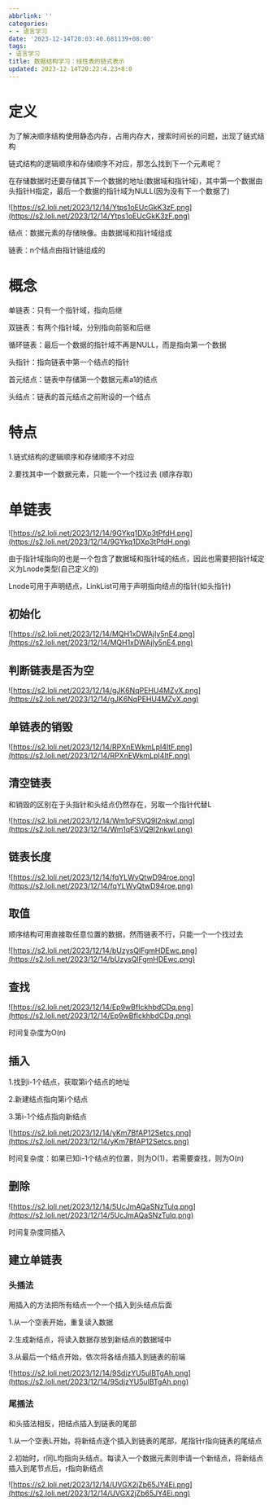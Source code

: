```yaml
---
abbrlink: ''
categories:
- - 语言学习
date: '2023-12-14T20:03:40.681139+08:00'
tags:
- 语言学习
title: 数据结构学习：线性表的链式表示
updated: 2023-12-14T20:22:4.23+8:0
---
```

# 定义

为了解决顺序结构使用静态内存，占用内存大，搜索时间长的问题，出现了链式结构

链式结构的逻辑顺序和存储顺序不对应，那怎么找到下一个元素呢？

在存储数据时还要存储其下一个数据的地址(数据域和指针域)，其中第一个数据由头指针H指定，最后一个数据的指针域为NULL(因为没有下一个数据了)

![https://s2.loli.net/2023/12/14/Ytps1oEUcGkK3zF.png](https://s2.loli.net/2023/12/14/Ytps1oEUcGkK3zF.png)

结点：数据元素的存储映像。由数据域和指针域组成

链表：n个结点由指针链组成的


# 概念

单链表：只有一个指针域，指向后继

双链表：有两个指针域，分别指向前驱和后继

循环链表：最后一个数据的指针域不再是NULL，而是指向第一个数据


头指针：指向链表中第一个结点的指针

首元结点：链表中存储第一个数据元素a1的结点

头结点：链表的首元结点之前附设的一个结点


# 特点

1.链式结构的逻辑顺序和存储顺序不对应

2.要找其中一个数据元素，只能一个一个找过去 (顺序存取)


# 单链表

![https://s2.loli.net/2023/12/14/9GYkq1DXp3tPfdH.png](https://s2.loli.net/2023/12/14/9GYkq1DXp3tPfdH.png)

由于指针域指向的也是一个包含了数据域和指针域的结点，因此也需要把指针域定义为Lnode类型(自己定义的)

Lnode可用于声明结点，LinkList可用于声明指向结点的指针(如头指针)


## 初始化

![https://s2.loli.net/2023/12/14/MQH1xDWAjIy5nE4.png](https://s2.loli.net/2023/12/14/MQH1xDWAjIy5nE4.png)


## 判断链表是否为空

![https://s2.loli.net/2023/12/14/gJK6NqPEHU4MZvX.png](https://s2.loli.net/2023/12/14/gJK6NqPEHU4MZvX.png)


## 单链表的销毁

![https://s2.loli.net/2023/12/14/RPXnEWkmLpI4ltF.png](https://s2.loli.net/2023/12/14/RPXnEWkmLpI4ltF.png)


## 清空链表

和销毁的区别在于头指针和头结点仍然存在，另取一个指针代替L

![https://s2.loli.net/2023/12/14/Wm1qFSVQ9I2nkwl.png](https://s2.loli.net/2023/12/14/Wm1qFSVQ9I2nkwl.png)


## 链表长度

![https://s2.loli.net/2023/12/14/fqYLWyQtwD94roe.png](https://s2.loli.net/2023/12/14/fqYLWyQtwD94roe.png)


## 取值

顺序结构可用直接取任意位置的数据，然而链表不行，只能一个一个找过去

![https://s2.loli.net/2023/12/14/bUzysQlFgmHDEwc.png](https://s2.loli.net/2023/12/14/bUzysQlFgmHDEwc.png)


## 查找

![https://s2.loli.net/2023/12/14/Ep9wBfIckhbdCDq.png](https://s2.loli.net/2023/12/14/Ep9wBfIckhbdCDq.png)

时间复杂度为O(n)

## 插入

1.找到i-1个结点，获取第i个结点的地址

2.新建结点指向第i个结点

3.第i-1个结点指向新结点

![https://s2.loli.net/2023/12/14/yKm7BfAP12Setcs.png](https://s2.loli.net/2023/12/14/yKm7BfAP12Setcs.png)

时间复杂度：如果已知i-1个结点的位置，则为O(1)，若需要查找，则为O(n)

## 删除

![https://s2.loli.net/2023/12/14/5UcJmAQaSNzTulq.png](https://s2.loli.net/2023/12/14/5UcJmAQaSNzTulq.png)

时间复杂度同插入


## 建立单链表

### 头插法

用插入的方法把所有结点一个一个插入到头结点后面

1.从一个空表开始，重复读入数据

2.生成新结点，将读入数据存放到新结点的数据域中

3.从最后一个结点开始，依次将各结点插入到链表的前端

![https://s2.loli.net/2023/12/14/9SdjzYU5ulBTgAh.png](https://s2.loli.net/2023/12/14/9SdjzYU5ulBTgAh.png)


### 尾插法

和头插法相反，把结点插入到链表的尾部

1.从一个空表L开始，将新结点逐个插入到链表的尾部，尾指针r指向链表的尾结点

2.初始时，r同L均指向头结点。每读入一个数据元素则申请一个新结点，将新结点插入到尾节点后，r指向新结点

![https://s2.loli.net/2023/12/14/UVGX2jZb65JY4Ei.png](https://s2.loli.net/2023/12/14/UVGX2jZb65JY4Ei.png)
